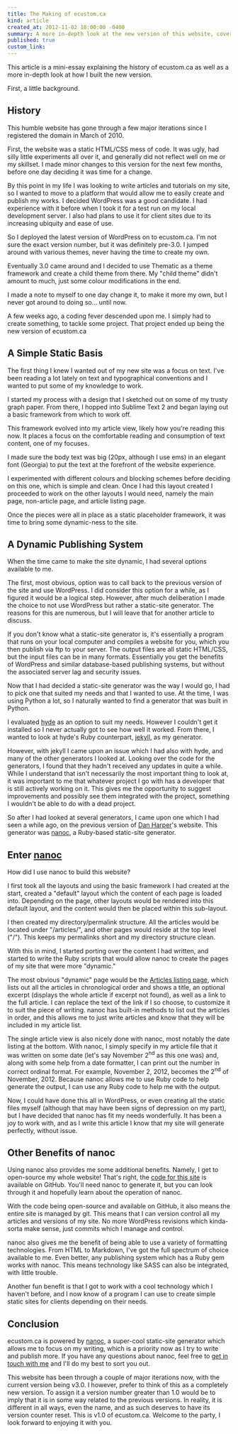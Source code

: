```yaml
---
title: The Making of ecustom.ca
kind: article
created_at: 2012-11-02 18:00:00 -0400
summary: A more in-depth look at the new version of this website, covering the publishing engine powering my humble home on the internet.
published: true
custom_link: 
---
```


This article is a mini-essay explaining the history of ecustom.ca as well as a more in-depth look at how I built the new version.

First, a little background.

## History

This humble website has gone through a few major iterations since I registered the domain in March of 2010.

First, the website was a static HTML/CSS mess of code. It was ugly, had silly little experiments all over it, and generally did not reflect well on me or my skillset. I made minor changes to this version for the next few months, before one day deciding it was time for a change.

By this point in my life I was looking to write articles and tutorials on my site, so I wanted to move to a platform that would allow me to easily create and publish my works.
I decided WordPress was a good candidate. I had experience with it before when I took it for a test run on my local development server. I also had plans to use it for client sites due to its increasing ubiquity and ease of use.

So I deployed the latest version of WordPress on to ecustom.ca. I'm not sure the exact version number, but it was definitely pre-3.0. I jumped around with various themes, never having the time to create my own.

Eventually 3.0 came around and I decided to use Thematic as a theme framework and create a child theme from there. My "child theme" didn't amount to much, just some colour modifications in the end.

I made a note to myself to one day change it, to make it more my own, but I never got around to doing so... until now.

A few weeks ago, a coding fever descended upon me. I simply had to create something, to tackle some project. That project ended up being the new version of ecustom.ca

## A Simple Static Basis

The first thing I knew I wanted out of my new site was a focus on text. I've been reading a lot lately on text and typographical conventions and I wanted to put some of my knowledge to work.

I started my process with a design that I sketched out on some of my trusty graph paper. From there, I hopped into Sublime Text 2 and began laying out a basic framework from which to work off.

This framework evolved into my article view, likely how you're reading this now. It places a focus on the comfortable reading and consumption of text content, one of my focuses.

I made sure the body text was big (20px, although I use ems) in an elegant font (Georgia) to put the text at the forefront of the website experience.

I experimented with different colours and blocking schemes before deciding on this one, which is simple and clean. Once I had this layout created I proceeded to work on the other layouts I would need, namely the main page, non-article page, and article listing page.

Once the pieces were all in place as a static placeholder framework, it was time to bring some dynamic-ness to the site.

## A Dynamic Publishing System

When the time came to make the site dynamic, I had several options available to me.

The first, most obvious, option was to call back to the previous version of the site and use WordPress. I did consider this option for a while, as I figured it would be a logical step. However, after much deliberation I made the choice to not use WordPress but rather a static-site generator. The reasons for this are numerous, but I will leave that for another article to discuss.

If you don't know what a static-site generator is, it's essentially a program that runs on your local computer and compiles a website for you, which you then publish via ftp to your server. The output files are all static HTML/CSS, but the input files can be in many formats. Essentially you get the benefits of WordPress and similar database-based publishing systems, but without the associated server lag and security issues.

Now that I had decided a static-site generator was the way I would go, I had to pick one that suited my needs and that I wanted to use. At the time, I was using Python a lot, so I naturally wanted to find a generator that was built in Python.

I evaluated [hyde](http://hyde.github.com/ "hyde") as an option to suit my needs. However I couldn't get it installed so I never actually got to see how well it worked. From there, I wanted to look at hyde's Ruby counterpart, [jekyll](http://jekyllrb.com/ "jekyll"), as my generator.

However, with jekyll I came upon an issue which I had also with hyde, and many of the other generators I looked at. Looking over the code for the generators, I found that they hadn't received any updates in quite a while. While I understand that isn't necessarily the most important thing to look at, it was important to me that whatever project I go with has a developer that is still actively working on it. This gives me the opportunity to suggest improvements and possibly see them integrated with the project, something I wouldn't be able to do with a dead project.

So after I had looked at several generators, I came upon one which I had seen a while ago, on the previous version of [Dan Harper](http://danharper.me/ "Dan Harper")'s website. This generator was [nanoc](http://nanoc.stoneship.org/ "nanoc"), a Ruby-based static-site generator.

## Enter [nanoc](http://nanoc.stoneship.org/ "nanoc")

How did I use nanoc to build this website?

I first took all the layouts and using the basic framework I had created at the start, created a "default" layout which the content of each page is loaded into. Depending on the page, other layouts would be rendered into this default layout, and the content would then be placed within this sub-layout.

I then created my directory/permalink structure. All the articles would be located under "/articles/", and other pages would reside at the top level ("/"). This keeps my permalinks short and my directory structure clean.

With this in mind, I started porting over the content I had written, and started to write the Ruby scripts that would allow nanoc to create the pages of my site that were more "dynamic."

The most obvious "dynamic" page would be the [Articles listing page](/articles/ "Articles"), which lists out all the articles in chronological order and shows a title, an optional excerpt (displays the whole article if excerpt not found), as well as a link to the full article. I can replace the text of the link if I so choose, to customize it to suit the piece of writing. nanoc has built-in methods to list out the articles in order, and this allows me to just write articles and know that they will be included in my article list.

The single article view is also nicely done with nanoc, most notably the date listing at the bottom. With nanoc, I simply specify in my article file that it was written on some date (let's say November 2<sup>nd</sup> as this one was) and, along with some help from a date formatter, I can print out the number in correct ordinal format. For example, November 2, 2012, becomes the 2<sup>nd</sup> of November, 2012. Because nanoc allows me to use Ruby code to help generate the output, I can use any Ruby code to help me with the output.

Now, I could have done this all in WordPress, or even creating all the static files myself (although that may have been signs of depression on my part), but I have decided that nanoc has fit my needs wonderfully. It has been a joy to work with, and as I write this article I know that my site will generate perfectly, without issue.

## Other Benefits of nanoc

Using nanoc also provides me some additional benefits. Namely, I get to open-source my whole website! That's right, the [code for this site](https://github.com/asdfgh746/ecustom.ca "GitHub - asdfgh746/ecustom.ca") is available on GitHub. You'll need nanoc to generate it, but you can look through it and hopefully learn about the operation of nanoc.

With the code being open-source and available on GitHub, it also means the entire site is managed by git. This means that I can version control all my articles and versions of my site. No more WordPress revisions which kinda-sorta make sense, just commits which I manage and control.

nanoc also gives me the benefit of being able to use a variety of formatting technologies. From HTML to Markdown, I've got the full spectrum of choice available to me. Even better, any publishing system which has a Ruby gem works with nanoc. This means technology like SASS can also be integrated, with little trouble.

Another fun benefit is that I got to work with a cool technology which I haven't before, and I now know of a program I can use to create simple static sites for clients depending on their needs.

## Conclusion

ecustom.ca is powered by [nanoc](http://nanoc.stoneship.org/ "nanoc"), a super-cool static-site generator which allows me to focus on my writing, which is a priority now as I try to write and publish more. If you have any questions about nanoc, feel free to [get in touch with me](/contact/ "Contact Me") and I'll do my best to sort you out.

This website has been through a couple of major iterations now, with the current version being v3.0. I however, prefer to think of this as a completely new version. To assign it a version number greater than 1.0 would be to imply that it is in some way related to the previous versions. In reality, it is different in all ways, even the name, and as such deserves to have its version counter reset. This is v1.0 of ecustom.ca. Welcome to the party, I look forward to enjoying it with you.
